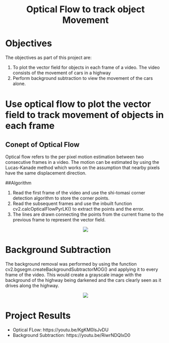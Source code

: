 <div align="center">
<h1>Optical Flow to track object Movement</h1>
</div>

<h1>Objectives</h1>
The objectives as part of this project are:
<ol>
<li>To plot the vector field for objects in each frame of a video. The video consists of the movement of cars in a highway</li>
<li>Perform background subtraction to view the movement of the cars alone.</li>
</ol>

<h1>Use optical flow to plot the vector field to track movement of objects in each frame</h1>

<h2>Conept of Optical Flow</h2>
Optical flow refers to the per pixel motion estimation between two consecutive frames in a video. The motion can be estimated by using the Lucas-Kanade method which works on the assumption that nearby pixels have the same displacement direction.

##Algorithm
1. Read the first frame of the video and use the shi-tomasi corner detection algorithm to store the corner
points.
2. Read the subsequent frames and use the inbuilt function cv2.calcOpticalFlowPyrLK() to extract the
points and the error.
3. The lines are drawn connecting the points from the current frame to the previous frame to represent
the vector field.

<p align="center">
<img src="https://github.com/jayesh68/LUkas-Kadane-Tracker/blob/main/optical%20flow.png"/>
</p>

<h1>Background Subtraction</h1>
The background removal was performed by using the function cv2.bgsegm.createBackgroundSubtractorMOG() and applying it to every frame of the video. This
would create a grayscale image with the background of the highway being darkened and the cars clearly seen as it drives along the highway.
<p align="center">
<img src="https://github.com/jayesh68/LUkas-Kadane-Tracker/blob/main/background%20subtraction.png"/>
</p>

<h1>Project Results</h1>
<ul>
  <li>Optical FLow: https://youtu.be/KgKM0lsJvDU</li>
  <li>Background Subtraction: https://youtu.be/RiwrNDQIxD0</li>
</ul>
